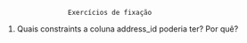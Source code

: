                     Exercícios de fixação

1. Quais constraints a coluna address_id poderia ter? Por quê?
                     
